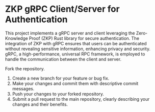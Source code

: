 # ZKP gRPC Client/Server for Authentication

This project implements a gRPC server and client leveraging the Zero-Knowledge Proof (ZKP) Rust library for secure authentication. The integration of ZKP with gRPC ensures that users can be authenticated without revealing sensitive information, enhancing privacy and security. gRPC, a high-performance, universal RPC framework, is employed to handle the communication between the client and server.

Fork the repository.
1. Create a new branch for your feature or bug fix.
2. Make your changes and commit them with descriptive commit messages.
3. Push your changes to your forked repository.
4. Submit a pull request to the main repository, clearly describing your changes and their benefits.
